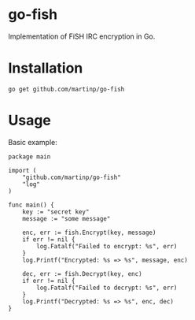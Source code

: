 go-fish
=======
Implementation of FiSH IRC encryption in Go.

Installation
============

    go get github.com/martinp/go-fish

Usage
=====
Basic example:

    package main

    import (
        "github.com/martinp/go-fish"
        "log"
    )

    func main() {
        key := "secret key"
        message := "some message"

        enc, err := fish.Encrypt(key, message)
        if err != nil {
            log.Fatalf("Failed to encrypt: %s", err)
        }
        log.Printf("Encrypted: %s => %s", message, enc)

        dec, err := fish.Decrypt(key, enc)
        if err != nil {
            log.Fatalf("Failed to decrypt: %s", err)
        }
        log.Printf("Decrypted: %s => %s", enc, dec)
    }
